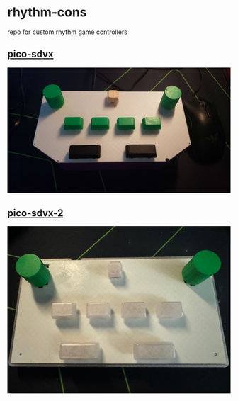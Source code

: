 # rhythm-cons

repo for custom rhythm game controllers

## [pico-sdvx](pico-sdvx/)
[![](pico-sdvx/images/assembled.jpg)](pico-sdvx/)

## [pico-sdvx-2](pico-sdvx-2/)
[![](pico-sdvx-2/images/fully_assembled.jpg)](pico-sdvx-2/)